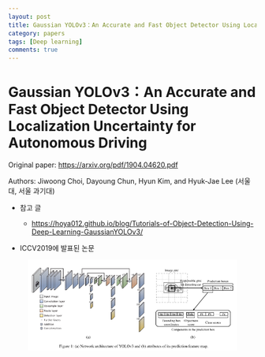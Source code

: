 ```yaml
---
layout: post
title: Gaussian YOLOv3：An Accurate and Fast Object Detector Using Localization Uncertainty for Autonomous Driving
category: papers
tags: [Deep learning]
comments: true
---
```


# Gaussian YOLOv3：An Accurate and Fast Object Detector Using Localization Uncertainty for Autonomous Driving

Original paper: https://arxiv.org/pdf/1904.04620.pdf

Authors: Jiwoong Choi, Dayoung Chun, Hyun Kim, and Hyuk-Jae Lee (서울대, 서울 과기대)

- 참고 글
  - https://hoya012.github.io/blog/Tutorials-of-Object-Detection-Using-Deep-Learning-GaussianYOLOv3/

- ICCV2019에 발표된 논문

<center>
<figure>
<img src="/assets/post_img/papers/2019-11-08-yolov3/fig1.png" alt="views">
<figcaption></figcaption>
</figure>
</center>
